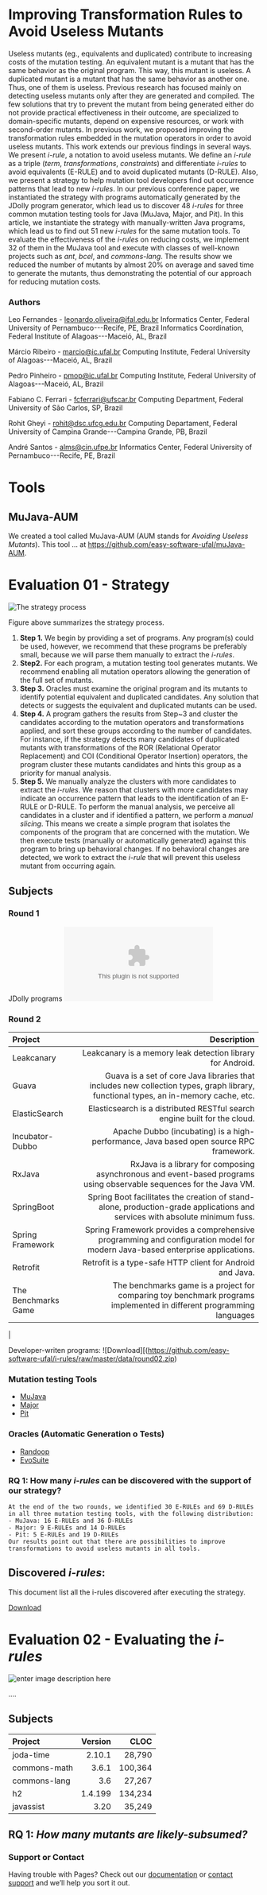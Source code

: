 
# Improving Transformation Rules to Avoid Useless Mutants


Useless mutants (eg., equivalents and duplicated) contribute to increasing costs of the mutation testing. An equivalent mutant is a mutant that has the same behavior as the original program. This way, this mutant is useless. A duplicated mutant is a mutant that has the same behavior as another one. Thus, one of them is useless. Previous research has focused mainly on detecting useless mutants only after they are generated and compiled. The few solutions that try to prevent the mutant from being generated either do not provide practical effectiveness in their outcome, are specialized to domain-specific mutants, depend on expensive resources, or work with second-order mutants. In previous work, we proposed improving the transformation rules embedded in the mutation operators in order to avoid useless mutants. This work extends our previous findings in several ways. We present *i-rule*, a notation to avoid useless mutants. We define an *i-rule* as a triple (*term*, *transformations*, *constraints*) and differentiate *i-rules* to avoid equivalents (E-RULE) and to avoid duplicated mutants (D-RULE). Also, we present a strategy to help mutation tool developers find out occurrence patterns that lead to new *i-rules*. In our previous conference paper, we instantiated the strategy with programs automatically generated by the JDolly program generator, which lead us to discover 48 *i-rules* for three common mutation testing tools for Java (MuJava, Major, and Pit). In this article, we instantiate the strategy with manually-written Java programs, which lead us to find out 51 new *i-rules* for the same mutation tools. To evaluate the effectiveness of the *i-rules* on reducing costs, we implement 32 of them in the MuJava tool and execute with classes of well-known projects such as *ant*, *bcel*, and *commons-lang*. The results show we reduced the number of mutants by almost 20% on average and saved time to generate the mutants, thus demonstrating the potential of our approach for reducing mutation costs.


### Authors

Leo Fernandes - leonardo.oliveira@ifal.edu.br
Informatics Center, Federal University of Pernambuco---Recife, PE, Brazil
Informatics Coordination, Federal Institute of Alagoas---Maceió, AL, Brazil

Márcio Ribeiro - marcio@ic.ufal.br
Computing Institute, Federal University of Alagoas---Maceió, AL, Brazil

Pedro Pinheiro - pmop@ic.ufal.br
Computing Institute, Federal University of Alagoas---Maceió, AL, Brazil

Fabiano C. Ferrari - fcferrari@ufscar.br
Computing Department, Federal University of São Carlos, SP, Brazil

Rohit Gheyi - rohit@dsc.ufcg.edu.br
Computing Departament, Federal University of Campina Grande---Campina Grande, PB, Brazil

André Santos - alms@cin.ufpe.br
Informatics Center, Federal University of Pernambuco---Recife, PE, Brazil



# Tools 

## MuJava-AUM 
We created a tool called MuJava-AUM (AUM stands for *Avoiding Useless Mutants*). 
This tool ...
at https://github.com/easy-software-ufal/muJava-AUM.



# Evaluation 01 - Strategy

![The strategy process](https://raw.githubusercontent.com/easy-software-ufal/i-rules/master/images/strategy.png)


Figure above summarizes the strategy process.

 1. **Step 1.** We begin by providing a set of programs. Any program(s) could be used, however, we recommend that these programs be preferably small, because we will parse them manually to extract the *i-rules*. 
 2. **Step2.** For each program, a mutation testing tool generates mutants. We recommend enabling all mutation operators allowing the generation of the full set of mutants. 
 3. **Step 3.** Oracles must examine the original program and its mutants to identify potential equivalent and duplicated candidates. Any solution that detects or suggests the equivalent and duplicated mutants can be used. 
 4. **Step 4.** A program gathers the results from Step~3 and cluster the candidates according to the mutation operators and transformations applied, and sort these groups according to the number of candidates. For instance, if the strategy detects many candidates of duplicated mutants with transformations of the ROR (Relational Operator Replacement) and COI (Conditional Operator Insertion) operators, the program cluster these mutants candidates and hints this group as a priority for manual analysis.
 5. **Step 5.** We manually analyze the clusters with more candidates to extract the *i-rules*. We reason that clusters with more candidates may indicate an occurrence pattern that leads to the identification of an E-RULE or D-RULE. To perform the manual analysis, we perceive all candidates in a cluster and if identified a pattern, we perform a *manual slicing*. This means we create a simple program that isolates the components of the program that are concerned with the mutation. We then execute tests (manually or automatically generated) against this program to bring up behavioral changes. If no behavioral changes are detected, we work to extract the *i-rule* that will prevent this useless mutant from occurring again.


## Subjects

### Round 1

JDolly programs 
![Download](https://github.com/easy-software-ufal/i-rules/raw/master/data/round01.zip)

### Round 2

| Project        | Description      
| :---           |             ---: 
| Leakcanary      |Leakcanary is a memory leak detection library for Android.
| Guava          | Guava is a set of core Java libraries that includes new collection types, graph library, functional types, an in-memory cache, etc.
| ElasticSearch   | Elasticsearch is a distributed RESTful search engine built for the cloud.
| Incubator-Dubbo   | Apache Dubbo (incubating) is a high-performance, Java based open source RPC framework.
| RxJava             | RxJava is a library for composing asynchronous and event-based programs using observable sequences for the Java VM.
| SpringBoot      | Spring Boot facilitates the creation of stand-alone, production-grade applications and services with absolute minimum fuss.
| Spring Framework | Spring Framework provides a comprehensive programming and configuration model for modern Java-based enterprise applications.
| Retrofit | Retrofit is a type-safe HTTP client for Android and Java.
| The Benchmarks Game | The benchmarks game is a project for comparing toy benchmark programs implemented in different programming languages
|  


Developer-writen programs: 
![Download][(https://github.com/easy-software-ufal/i-rules/raw/master/data/round02.zip)



### Mutation testing Tools 

- [MuJava](https://cs.gmu.edu/~offutt/mujava/)
- [Major](https://cs.gmu.edu/~offutt/mujava/)
- [Pit](http://pitest.org/)


### Oracles (Automatic Generation o Tests)

- [Randoop](https://randoop.github.io/randoop/)
- [EvoSuite](http://www.evosuite.org/)



### RQ 1: How many *i-rules* can be discovered with the support of our strategy?

```
At the end of the two rounds, we identified 30 E-RULEs and 69 D-RULEs in all three mutation testing tools, with the following distribution:
- MuJava: 16 E-RULEs and 36 D-RULEs
- Major: 9 E-RULEs and 14 D-RULEs
- Pit: 5 E-RULEs and 19 D-RULEs
Our results point out that there are possibilities to improve transformations to avoid useless mutants in all tools.
```


## Discovered *i-rules*:
This document list all the i-rules discovered after executing the strategy.

[Download]()




# Evaluation 02 - Evaluating the *i-rules*

![enter image description here](https://raw.githubusercontent.com/easy-software-ufal/i-rules/master/GQM%20Model.png)

....

## Subjects

| Project        | Version          | CLOC       |
| :---           |             ---: |       ---: |
| joda-time      |           2.10.1 |     28,790 |
| commons-math   |            3.6.1 |    100,364 |
| commons-lang   |              3.6 |     27,267 |
| h2             |          1.4.199 |    134,234 |
| javassist      |             3.20 |     35,249 |


## RQ 1: _How many mutants are likely-subsumed?_







### Support or Contact

Having trouble with Pages? Check out our [documentation](https://help.github.com/categories/github-pages-basics/) or [contact support](https://github.com/contact) and we’ll help you sort it out.
